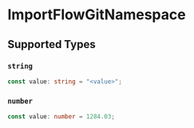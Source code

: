 # ImportFlowGitNamespace


## Supported Types

### `string`

```typescript
const value: string = "<value>";
```

### `number`

```typescript
const value: number = 1284.03;
```

